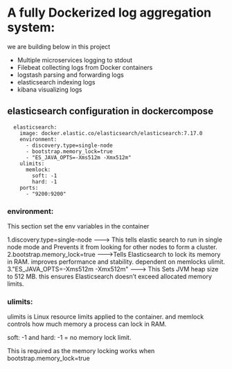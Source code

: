 # A fully Dockerized log aggregation system:

we are building below in this project

- Multiple microservices logging to stdout
- Filebeat collecting logs from Docker containers
- logstash parsing and forwarding logs
- elasticsearch indexing logs
- kibana visualizing logs


## elasticsearch configuration in dockercompose

      elasticsearch:
        image: docker.elastic.co/elasticsearch/elasticsearch:7.17.0
        environment:
          - discovery.type=single-node
          - bootstrap.memory_lock=true
          - "ES_JAVA_OPTS=-Xms512m -Xmx512m"
        ulimits:
          memlock:
            soft: -1
            hard: -1
        ports:
          - "9200:9200"

### environment:
This section set the env variables in the container

1.discovery.type=single-node   ---> This tells elastic search to run in single node mode and Prevents it from looking for other nodes to form a cluster.
2.bootstrap.memory_lock=true   --->Tells Elasticsearch to lock its memory in RAM. improves performance and stability. dependent on memlocks ulimit.
3."ES_JAVA_OPTS=-Xms512m -Xmx512m"  ---> This Sets JVM heap size to 512 MB. this ensures Elasticsearch doesn’t exceed allocated memory limits.

### ulimits:

ulimits is Linux resource limits applied to the container. and memlock controls how much memory a process can lock in RAM.

soft: -1 and hard: -1 = no memory lock limit.

This is required as the memory locking works when bootstrap.memory_lock=true

